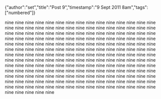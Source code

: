 {"author":"set","title":"Post 9","timestamp":"9 Sept 2011 8am","tags":["numbered"]}

nine nine nine nine nine nine nine nine nine nine
nine nine nine nine nine nine nine nine nine nine
nine nine nine nine nine nine nine nine nine nine
nine nine nine nine nine nine nine nine nine nine
nine nine nine nine nine nine nine nine nine nine
nine nine nine nine nine nine nine nine nine nine
nine nine nine nine nine nine nine nine nine nine
nine nine nine nine nine nine nine nine nine nine
nine nine nine nine nine nine nine nine nine nine
nine nine nine nine nine nine nine nine nine nine
nine nine nine nine nine nine nine nine nine nine
nine nine nine nine nine nine nine nine nine nine
nine nine nine nine nine nine nine nine nine nine
nine nine nine nine nine nine nine nine nine nine
nine nine nine nine nine nine nine nine nine nine
nine nine nine nine nine nine nine nine nine nine
nine nine nine nine nine nine nine nine nine nine
nine nine nine nine nine nine nine nine nine nine
nine nine nine nine nine nine nine nine nine nine
nine nine nine nine nine nine nine nine nine nine

